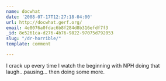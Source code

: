 ```yaml
---
name: docwhat
date: '2008-07-17T12:27:18-04:00'
url: http://docwhat.gerf.org/
email: 4e8076a0fdac6b8f284d8b316efdf7f3
_id: 8e5261ca-d276-4b76-9822-97075d792053
slug: "/dr-horrible/"
template: comment

---
```


I crack up every time I watch the beginning with NPH doing that laugh...pausing... then doing some more.

